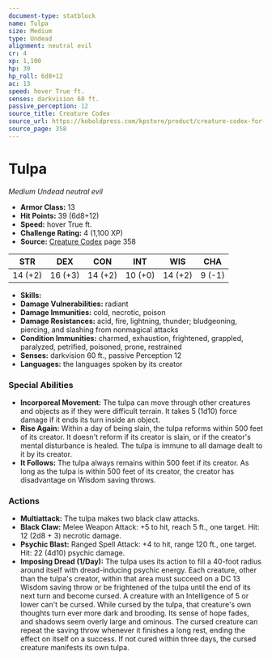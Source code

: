 ```yaml
---
document-type: statblock
name: Tulpa
size: Medium
type: Undead
alignment: neutral evil
cr: 4
xp: 1,100
hp: 39
hp_roll: 6d8+12
ac: 13
speed: hover True ft.
senses: darkvision 60 ft. 
passive_perception: 12
source_title: Creature Codex
source_url: https://koboldpress.com/kpstore/product/creature-codex-for-5th-edition-dnd
source_page: 358
---
```


# Tulpa

*Medium* *Undead* *neutral evil*

- **Armor Class:** 13
- **Hit Points:** 39 (6d8+12)
- **Speed:** hover True ft.
- **Challenge Rating:** 4 (1,100 XP)
- **Source:** [Creature Codex](https://koboldpress.com/kpstore/product/creature-codex-for-5th-edition-dnd) page 358

| STR | DEX | CON | INT | WIS | CHA |
| --- | --- | --- | --- | --- | --- |
| 14 (+2) | 16 (+3) | 14 (+2) | 10 (+0) | 14 (+2) | 9 (-1) |

- **Skills:** 
- **Damage Vulnerabilities:** radiant
- **Damage Immunities:** cold, necrotic, poison
- **Damage Resistances:** acid, fire, lightning, thunder; bludgeoning, piercing, and slashing from nonmagical attacks
- **Condition Immunities:** charmed, exhaustion, frightened, grappled, paralyzed, petrified, poisoned, prone, restrained
- **Senses:** darkvision 60 ft., passive Perception 12
- **Languages:** the languages spoken by its creator

### Special Abilities

- **Incorporeal Movement:** The tulpa can move through other creatures and objects as if they were difficult terrain. It takes 5 (1d10) force damage if it ends its turn inside an object.
- **Rise Again:** Within a day of being slain, the tulpa reforms within 500 feet of its creator. It doesn't reform if its creator is slain, or if the creator's mental disturbance is healed. The tulpa is immune to all damage dealt to it by its creator.
- **It Follows:** The tulpa always remains within 500 feet if its creator. As long as the tulpa is within 500 feet of its creator, the creator has disadvantage on Wisdom saving throws.

### Actions

- **Multiattack:** The tulpa makes two black claw attacks.
- **Black Claw:** Melee Weapon Attack: +5 to hit, reach 5 ft., one target. Hit: 12 (2d8 + 3) necrotic damage.
- **Psychic Blast:** Ranged Spell Attack: +4 to hit, range 120 ft., one target. Hit: 22 (4d10) psychic damage.
- **Imposing Dread (1/Day):** The tulpa uses its action to fill a 40-foot radius around itself with dread-inducing psychic energy. Each creature, other than the tulpa's creator, within that area must succeed on a DC 13 Wisdom saving throw or be frightened of the tulpa until the end of its next turn and become cursed. A creature with an Intelligence of 5 or lower can't be cursed. While cursed by the tulpa, that creature's own thoughts turn ever more dark and brooding. Its sense of hope fades, and shadows seem overly large and ominous. The cursed creature can repeat the saving throw whenever it finishes a long rest, ending the effect on itself on a success. If not cured within three days, the cursed creature manifests its own tulpa.
